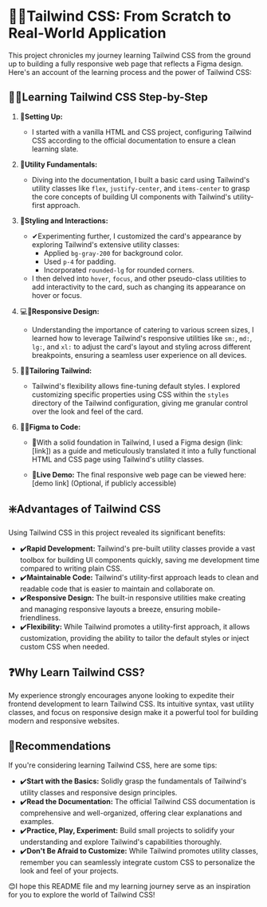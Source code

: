 # 👩‍💻Tailwind CSS: From Scratch to Real-World Application

This project chronicles my journey learning Tailwind CSS from the ground up to building a fully responsive web page that reflects a Figma design. Here's an account of the learning process and the power of Tailwind CSS:

## 🚶‍♀️Learning Tailwind CSS Step-by-Step

1. 📐**Setting Up:**
   - I started with a vanilla HTML and CSS project, configuring Tailwind CSS according to the official documentation to ensure a clean learning slate.

2. 🔰**Utility Fundamentals:**
   - Diving into the documentation, I built a basic card using Tailwind's utility classes like `flex`, `justify-center`, and `items-center` to grasp the core concepts of building UI components with Tailwind's utility-first approach.

3. 📲**Styling and Interactions:**
   - ✔Experimenting further, I customized the card's appearance by exploring Tailwind's extensive utility classes:
     - Applied `bg-gray-200` for background color.
     - Used `p-4` for padding.
     - Incorporated `rounded-lg` for rounded corners.
   - I then delved into `hover`, `focus`, and other pseudo-class utilities to add interactivity to the card, such as changing its appearance on hover or focus.

4. 💻📲**Responsive Design:**
   - Understanding the importance of catering to various screen sizes, I learned how to leverage Tailwind's responsive utilities like `sm:`, `md:`, `lg:`, and `xl:` to adjust the card's layout and styling across different breakpoints, ensuring a seamless user experience on all devices.

5. 👩‍🔧**Tailoring Tailwind:**
   - Tailwind's flexibility allows fine-tuning default styles. I explored customizing specific properties using CSS within the `styles` directory of the Tailwind configuration, giving me granular control over the look and feel of the card.

6. 👩‍💻**Figma to Code:**
   - 🔗With a solid foundation in Tailwind, I used a Figma design (link: [link]) as a guide and meticulously translated it into a fully functional HTML and CSS page using Tailwind's utility classes.

   - 🔗**Live Demo:** The final responsive web page can be viewed here: [demo link] (Optional, if publicly accessible)

## ❇️Advantages of Tailwind CSS

Using Tailwind CSS in this project revealed its significant benefits:

* ✔️**Rapid Development:** Tailwind's pre-built utility classes provide a vast toolbox for building UI components quickly, saving me development time compared to writing plain CSS.
* ✔️**Maintainable Code:** Tailwind's utility-first approach leads to clean and readable code that is easier to maintain and collaborate on.
* ✔️**Responsive Design:** The built-in responsive utilities make creating and managing responsive layouts a breeze, ensuring mobile-friendliness.
* ✔️**Flexibility:** While Tailwind promotes a utility-first approach, it allows customization, providing the ability to tailor the default styles or inject custom CSS when needed.

## ❓Why Learn Tailwind CSS?

My experience strongly encourages anyone looking to expedite their frontend development to learn Tailwind CSS. Its intuitive syntax, vast utility classes, and focus on responsive design make it a powerful tool for building modern and responsive websites.

## 🙋Recommendations

If you're considering learning Tailwind CSS, here are some tips:

* ✔️**Start with the Basics:** Solidly grasp the fundamentals of Tailwind's utility classes and responsive design principles.
* ✔️**Read the Documentation:** The official Tailwind CSS documentation is comprehensive and well-organized, offering clear explanations and examples.
* ✔️**Practice, Play, Experiment:** Build small projects to solidify your understanding and explore Tailwind's capabilities thoroughly.
* ✔️**Don't Be Afraid to Customize:** While Tailwind promotes utility classes, remember you can seamlessly integrate custom CSS to personalize the look and feel of your projects.

😊I hope this README file and my learning journey serve as an inspiration for you to explore the world of Tailwind CSS!
